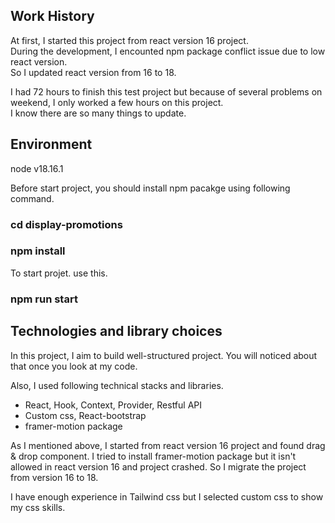 ## Work History

At first, I started this project from react version 16 project.<br />
During the development, I encounted npm package conflict issue due to low react version.<br />
So I updated react version from 16 to 18.

I had 72 hours to finish this test project but because of several problems on weekend, I only worked a few hours on this project.<br />
I know there are so many things to update.

## Environment

node v18.16.1

Before start project, you should install npm pacakge using following command.<br />

### cd display-promotions<br />

### npm install

To start projet. use this.<br />

### npm run start

## Technologies and library choices

In this project, I aim to build well-structured project.
You will noticed about that once you look at my code.

Also, I used following technical stacks and libraries.

- React, Hook, Context, Provider, Restful API
- Custom css, React-bootstrap
- framer-motion package

As I mentioned above, I started from react version 16 project and found drag & drop component.
I tried to install framer-motion package but it isn't allowed in react version 16 and project crashed.
So I migrate the project from version 16 to 18.

I have enough experience in Tailwind css but I selected custom css to show my css skills.
